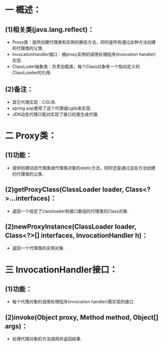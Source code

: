 # 一 概述：
## (1)相关类(java.lang.reflect)：
- Proxy类：提供创建代理类和实例的静态方法，同时是所有通过此种方法创建的代理类的父类.
- InvocationHandler接口：被proxy实例的调用处理程序(invocation handler)实现.
- ClassLoder抽象类：负责加载类，每个Class对象有一个指向定义的ClassLoader的引用.

## (2)备注：
- 其它代理实现：CGLIB.
- spring aop使用了这个代理或cglib来实现.
- JDK动态代理只能对实现了接口的类生成代理.

# 二 Proxy类：
## (1)功能：
- 提供创建动态代理类或代理类对象的static方法，同时还是通过这些方法创建的代理类的父类.

## (2)getProxyClass(ClassLoader loader, Class<?>...interfaces)：
- 返回一个给定了classloader和接口数组的代理类的Class对象.

## (2)newProxyInstance(ClassLoader loader, Class<?>[] interfaces, InvocationHandler h)：
- 返回一个代理类的实例对象.

# 三 InvocationHandler接口：
## (1)功能：
- 每个代理对象的调用处理程序(invocation handler)需实现的接口.

## (2)invoke(Object proxy, Method method, Object[] args)：
- 处理代理对象的方法调用并返回结果.